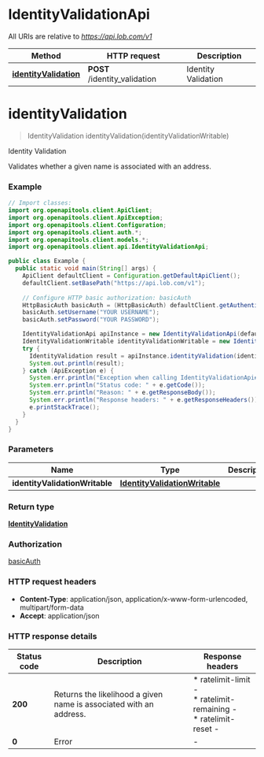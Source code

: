 # IdentityValidationApi

All URIs are relative to *https://api.lob.com/v1*

| Method | HTTP request | Description |
|------------- | ------------- | -------------|
| [**identityValidation**](IdentityValidationApi.md#identityValidation) | **POST** /identity_validation | Identity Validation |


<a id="identityValidation"></a>
# **identityValidation**
> IdentityValidation identityValidation(identityValidationWritable)

Identity Validation

Validates whether a given name is associated with an address.

### Example
```java
// Import classes:
import org.openapitools.client.ApiClient;
import org.openapitools.client.ApiException;
import org.openapitools.client.Configuration;
import org.openapitools.client.auth.*;
import org.openapitools.client.models.*;
import org.openapitools.client.api.IdentityValidationApi;

public class Example {
  public static void main(String[] args) {
    ApiClient defaultClient = Configuration.getDefaultApiClient();
    defaultClient.setBasePath("https://api.lob.com/v1");
    
    // Configure HTTP basic authorization: basicAuth
    HttpBasicAuth basicAuth = (HttpBasicAuth) defaultClient.getAuthentication("basicAuth");
    basicAuth.setUsername("YOUR USERNAME");
    basicAuth.setPassword("YOUR PASSWORD");

    IdentityValidationApi apiInstance = new IdentityValidationApi(defaultClient);
    IdentityValidationWritable identityValidationWritable = new IdentityValidationWritable(); // IdentityValidationWritable | 
    try {
      IdentityValidation result = apiInstance.identityValidation(identityValidationWritable);
      System.out.println(result);
    } catch (ApiException e) {
      System.err.println("Exception when calling IdentityValidationApi#identityValidation");
      System.err.println("Status code: " + e.getCode());
      System.err.println("Reason: " + e.getResponseBody());
      System.err.println("Response headers: " + e.getResponseHeaders());
      e.printStackTrace();
    }
  }
}
```

### Parameters

| Name | Type | Description  | Notes |
|------------- | ------------- | ------------- | -------------|
| **identityValidationWritable** | [**IdentityValidationWritable**](IdentityValidationWritable.md)|  | |

### Return type

[**IdentityValidation**](IdentityValidation.md)

### Authorization

[basicAuth](../README.md#basicAuth)

### HTTP request headers

 - **Content-Type**: application/json, application/x-www-form-urlencoded, multipart/form-data
 - **Accept**: application/json

### HTTP response details
| Status code | Description | Response headers |
|-------------|-------------|------------------|
| **200** | Returns the likelihood a given name is associated with an address. |  * ratelimit-limit -  <br>  * ratelimit-remaining -  <br>  * ratelimit-reset -  <br>  |
| **0** | Error |  -  |

